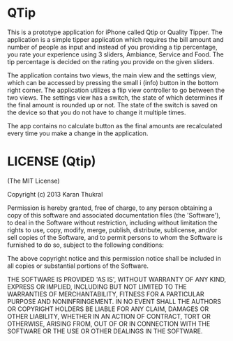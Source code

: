 QTip
====

This is a prototype application for iPhone called Qtip or Quality Tipper. The application is a simple tipper application
which requires the bill amount and number of people as input and instead of you providing a tip percentage, you rate your experience
using 3 sliders, Ambiance, Service and Food. The tip percentage is decided on the rating you provide on the given sliders.

The application contains two views, the main view and the settings view, which can be accessed by pressing the small
i (info) button in the bottom right corner. The application utilizes a flip view controller to go between the two views.
The settings view has a switch, the state of which determines if the final amount is rounded up or not. The state of the switch is
saved on the device so that you do not have to change it multiple times.

The app contains no calculate button as the final amounts are recalculated every time you make a change in the application.

LICENSE (Qtip)
==============

(The MIT License)

Copyright (c) 2013 Karan Thukral

Permission is hereby granted, free of charge, to any person obtaining a copy of this software and associated documentation files (the 'Software'), to deal in the Software without restriction, including without limitation the rights to use, copy, modify, merge, publish, distribute, sublicense, and/or sell copies of the Software, and to permit persons to whom the Software is furnished to do so, subject to the following conditions:

The above copyright notice and this permission notice shall be included in all copies or substantial portions of the Software.

THE SOFTWARE IS PROVIDED 'AS IS', WITHOUT WARRANTY OF ANY KIND, EXPRESS OR IMPLIED, INCLUDING BUT NOT LIMITED TO THE WARRANTIES OF MERCHANTABILITY, FITNESS FOR A PARTICULAR PURPOSE AND NONINFRINGEMENT. IN NO EVENT SHALL THE AUTHORS OR COPYRIGHT HOLDERS BE LIABLE FOR ANY CLAIM, DAMAGES OR OTHER LIABILITY, WHETHER IN AN ACTION OF CONTRACT, TORT OR OTHERWISE, ARISING FROM, OUT OF OR IN CONNECTION WITH THE SOFTWARE OR THE USE OR OTHER DEALINGS IN THE SOFTWARE.